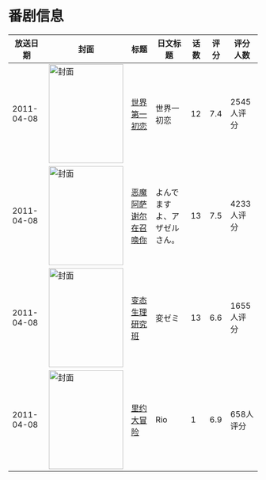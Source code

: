 # 番剧信息

|放送日期|封面|标题|日文标题|话数|评分|评分人数|
|---|---|---|---|---|---|---|
|2011-04-08|<img src="https://lain.bgm.tv/pic/cover/c/a5/6e/10243_24Zay.jpg" alt="封面" style="width:150px;height:200px;object-fit:cover;">|[世界第一初恋](https://bangumi.tv/subject/10243)|世界一初恋|12|7.4|2545人评分|
|2011-04-08|<img src="https://lain.bgm.tv/pic/cover/c/4c/26/10742_ggQGw.jpg" alt="封面" style="width:150px;height:200px;object-fit:cover;">|[恶魔阿萨谢尔在召唤你](https://bangumi.tv/subject/10742)|よんでますよ、アザゼルさん。|13|7.5|4233人评分|
|2011-04-08|<img src="https://lain.bgm.tv/pic/cover/c/85/8e/12433_2QtwT.jpg" alt="封面" style="width:150px;height:200px;object-fit:cover;">|[变态生理研究班](https://bangumi.tv/subject/12433)|変ゼミ|13|6.6|1655人评分|
|2011-04-08|<img src="https://lain.bgm.tv/pic/cover/c/f5/21/16437_3fT1P.jpg" alt="封面" style="width:150px;height:200px;object-fit:cover;">|[里约大冒险](https://bangumi.tv/subject/16437)|Rio|1|6.9|658人评分|
